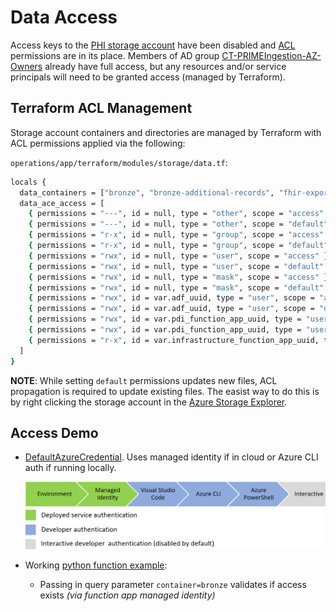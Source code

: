 # Data Access

Access keys to the [PHI storage account](https://portal.azure.com/#@cdc.onmicrosoft.com/resource/subscriptions/7d1e3999-6577-4cd5-b296-f518e5c8e677/resourceGroups/prime-ingestion-test/providers/Microsoft.Storage/storageAccounts/pitestdatasa/overview) have been disabled and [ACL](https://docs.microsoft.com/en-us/azure/storage/blobs/data-lake-storage-access-control) permissions are in its place.
Members of AD group [CT-PRIMEIngestion-AZ-Owners](https://portal.azure.com/#blade/Microsoft_AAD_IAM/GroupDetailsMenuBlade/Members/groupId/0fd85c9a-0da3-4d00-b123-f44ef16469e7) already have full access, but any resources and/or service principals will need to be granted access (managed by Terraform).

## Terraform ACL Management

Storage account containers and directories are managed by Terraform with ACL permissions applied via the following:

`operations/app/terraform/modules/storage/data.tf`:
```sh
locals {
  data_containers = ["bronze", "bronze-additional-records", "fhir-exports", "silver", "gold"]
  data_ace_access = [
    { permissions = "---", id = null, type = "other", scope = "access" },
    { permissions = "---", id = null, type = "other", scope = "default" },
    { permissions = "r-x", id = null, type = "group", scope = "access" },
    { permissions = "r-x", id = null, type = "group", scope = "default" },
    { permissions = "rwx", id = null, type = "user", scope = "access" },
    { permissions = "rwx", id = null, type = "user", scope = "default" },
    { permissions = "rwx", id = null, type = "mask", scope = "access" },
    { permissions = "rwx", id = null, type = "mask", scope = "default" },
    { permissions = "rwx", id = var.adf_uuid, type = "user", scope = "access" },
    { permissions = "rwx", id = var.adf_uuid, type = "user", scope = "default" },
    { permissions = "rwx", id = var.pdi_function_app_uuid, type = "user", scope = "access" },
    { permissions = "rwx", id = var.pdi_function_app_uuid, type = "user", scope = "default" },
    { permissions = "r-x", id = var.infrastructure_function_app_uuid, type = "user", scope = "access" }
  ]
}
```

**NOTE**: While setting `default` permissions updates new files, ACL propagation is required to update existing files. The easist way to do this is by right clicking the storage account in the [Azure Storage Explorer](https://azure.microsoft.com/en-us/features/storage-explorer/).

## Access Demo
* [DefaultAzureCredential](https://docs.microsoft.com/en-us/python/api/overview/azure/identity-readme?view=azure-python#defaultazurecredential). Uses managed identity if in cloud or Azure CLI auth if running locally.

  ![](https://raw.githubusercontent.com/Azure/azure-sdk-for-python/main/sdk/identity/azure-identity/images/DefaultAzureCredentialAuthenticationFlow.png)

* Working [python function example](https://portal.azure.com/#blade/WebsitesExtension/FunctionMenuBlade/code/resourceId/%2Fsubscriptions%2F7d1e3999-6577-4cd5-b296-f518e5c8e677%2FresourceGroups%2Fprime-ingestion-test%2Fproviders%2FMicrosoft.Web%2Fsites%2Fpitest-infra-functionapp%2Ffunctions%2FConfirmStorageAccess):
  * Passing in query parameter `container=bronze` validates if access exists *(via function app managed identity)*